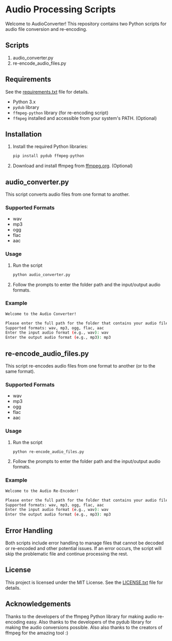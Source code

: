 # Audio Processing Scripts

Welcome to AudioConverter! This repository contains two Python scripts for audio file conversion and re-encoding.

## Scripts

1. audio_converter.py
2. re-encode_audio_files.py

## Requirements

See the [requirements.txt](https://github.com/Unloosed/AudioConverter/blob/main/requirements.txt) file for details.

- Python 3.x
- `pydub` library
- `ffmpeg-python` library (for re-encoding script)
- `ffmpeg` installed and accessible from your system's PATH. (Optional)

## Installation

1. Install the required Python libraries:
   ```sh
   pip install pydub ffmpeg-python
   ```
2. Download and install ffmpeg from [ffmpeg.org](https://ffmpeg.org/). (Optional)

## audio_converter.py

This script converts audio files from one format to another.

### Supported Formats

- wav
- mp3
- ogg
- flac
- aac

### Usage

1. Run the script
   ```sh
   python audio_converter.py
   ```
2. Follow the prompts to enter the folder path and the input/output audio formats.

### Example

```bash
Welcome to the Audio Converter!

Please enter the full path for the folder that contains your audio files: /path/to/your/folder
Supported formats: wav, mp3, ogg, flac, aac
Enter the input audio format (e.g., wav): wav
Enter the output audio format (e.g., mp3): mp3
```
## re-encode_audio_files.py

This script re-encodes audio files from one format to another (or to the same format).

### Supported Formats

- wav
- mp3
- ogg
- flac
- aac

### Usage

1. Run the script
   ```sh
   python re-encode_audio_files.py
   ```
2. Follow the prompts to enter the folder path and the input/output audio formats.

### Example

```bash
Welcome to the Audio Re-Encoder!

Please enter the full path for the folder that contains your audio files: /path/to/your/folder
Supported formats: wav, mp3, ogg, flac, aac
Enter the input audio format (e.g., wav): wav
Enter the output audio format (e.g., mp3): mp3
```

## Error Handling

Both scripts include error handling to manage files that cannot be decoded or re-encoded and other potential issues. If an error occurs, the script will skip the problematic file and continue processing the rest.

## License

This project is licensed under the MIT License. See the [LICENSE.txt](https://github.com/Unloosed/AudioConverter/tree/main?tab=MIT-1-ov-file) file for details.

## Acknowledgements

Thanks to the developers of the ffmpeg Python library for making audio re-encoding easy. Also thanks to the developers of the pydub library for making the audio conversions possible. Also also thanks to the creators of ffmpeg for the amazing tool :)
